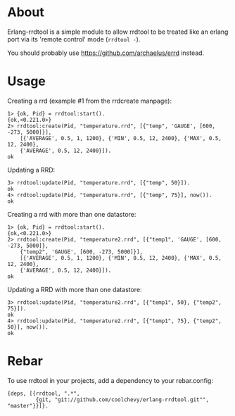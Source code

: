 About
=====

Erlang-rrdtool is a simple module to allow rrdtool to be treated like an erlang
port via its 'remote control' mode (`rrdtool -`).

You should probably use https://github.com/archaelus/errd instead.

Usage
=====

Creating a rrd (example #1 from the rrdcreate manpage):

    1> {ok, Pid} = rrdtool:start().
    {ok,<0.221.0>}
    2> rrdtool:create(Pid, "temperature.rrd", [{"temp", 'GAUGE', [600, -273, 5000]}],
        [{'AVERAGE', 0.5, 1, 1200}, {'MIN', 0.5, 12, 2400}, {'MAX', 0.5, 12, 2400},
        {'AVERAGE', 0.5, 12, 2400}]).
    ok

Updating a RRD:

    3> rrdtool:update(Pid, "temperature.rrd", [{"temp", 50}]).
    ok
    4> rrdtool:update(Pid, "temperature.rrd", [{"temp", 75}], now()).
    ok

Creating a rrd with more than one datastore:

    1> {ok, Pid} = rrdtool:start().
    {ok,<0.221.0>}
    2> rrdtool:create(Pid, "temperature2.rrd", [{"temp1", 'GAUGE', [600, -273, 5000]},
        {"temp2", 'GAUGE', [600, -273, 5000]}],
        [{'AVERAGE', 0.5, 1, 1200}, {'MIN', 0.5, 12, 2400}, {'MAX', 0.5, 12, 2400},
        {'AVERAGE', 0.5, 12, 2400}]).
    ok

Updating a RRD with more than one datastore:

    3> rrdtool:update(Pid, "temperature2.rrd", [{"temp1", 50}, {"temp2", 75}]).
    ok
    4> rrdtool:update(Pid, "temperature2.rrd", [{"temp1", 75}, {"temp2", 50}], now()).
    ok

Rebar
=====

To use rrdtool in your projects, add a dependency to your rebar.config:

    {deps, [{rrdtool, ".*",
             {git, "git://github.com/coolchevy/erlang-rrdtool.git"", "master"}}]}.
